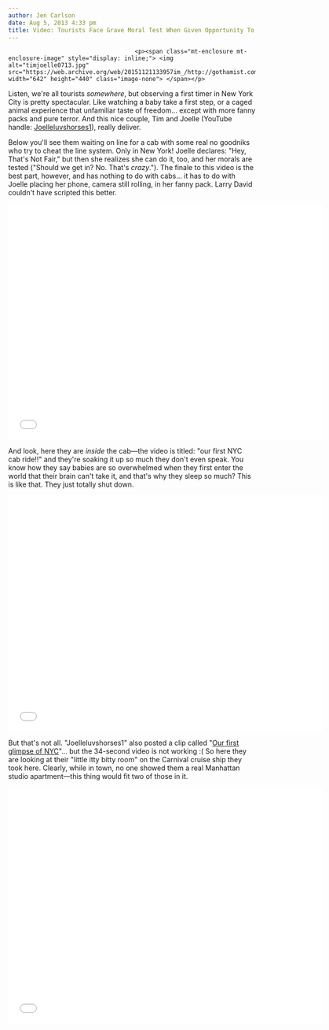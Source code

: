 ```yaml
---
author: Jen Carlson
date: Aug 5, 2013 4:33 pm
title: Video: Tourists Face Grave Moral Test When Given Opportunity To "Steal" Cab
---
```


	
										<p><span class="mt-enclosure mt-enclosure-image" style="display: inline;"> <img alt="timjoelle0713.jpg" src="https://web.archive.org/web/20151121133957im_/http://gothamist.com/attachments/arts_jen/timjoelle0713.jpg" width="642" height="440" class="image-none"> </span></p>

<p>Listen, we&apos;re all tourists <em>somewhere</em>, but observing a first timer in New York City is pretty spectacular. Like watching a baby take a first step, or a caged animal experience that unfamiliar taste of freedom... except with more fanny packs and pure terror. And this nice couple, Tim and Joelle (YouTube handle: <a href="https://web.archive.org/web/20151121133957/http://www.youtube.com/user/Joelleluvshorses1?feature=watch">Joelleluvshorses1</a>), really deliver. </p>

<p>Below you&apos;ll see them waiting on line for a cab with some real no goodniks who try to cheat the line system. Only in New York! Joelle declares: &quot;Hey, That&apos;s Not Fair,&quot; but then she realizes she can do it, too, and her morals are tested (&quot;Should we get in? No. That&apos;s <em>crazy</em>.&quot;). The finale to this video is the best part, however, and has nothing to do with cabs... it has to do with Joelle placing her phone, camera still rolling, in her fanny pack. Larry David couldn&apos;t have scripted this better.</p>

<p><iframe width="640" height="480" src="//web.archive.org/web/20151121133957if_/http://www.youtube.com/embed/S39gMIhS8M4" frameborder="0" allowfullscreen></iframe></p>

<p>And look, here they are <em>inside</em> the cab&#x2014;the video is titled: &quot;our first NYC cab ride!!&quot; and they&apos;re soaking it up so much they don&apos;t even speak. You know how they say babies are so overwhelmed when they first enter the world that their brain can&apos;t take it, and that&apos;s why they sleep so much? This is like that. They just totally shut down.</p>

<p><iframe width="640" height="480" src="//web.archive.org/web/20151121133957if_/http://www.youtube.com/embed/CnSHr3ewj8A" frameborder="0" allowfullscreen></iframe></p>

<p>But that&apos;s not all. &quot;Joelleluvshorses1&quot; also posted a clip called &quot;<a href="https://web.archive.org/web/20151121133957/http://www.youtube.com/watch?v=F-Tw2uvBkkI">Our first glimpse of NYC</a>&quot;... but the 34-second video is not working :( So here they are looking at their &quot;little itty bitty room&quot; on the Carnival cruise ship they took here. Clearly, while in town, no one showed them a real Manhattan studio apartment&#x2014;this thing would fit two of those in it.</p>

<p><iframe width="640" height="480" src="//web.archive.org/web/20151121133957if_/http://www.youtube.com/embed/I3UvCxXU93k" frameborder="0" allowfullscreen></iframe></p>					
										
									
				